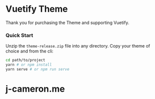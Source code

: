 # Vuetify Theme
Thank you for purchasing the Theme and supporting Vuetify.

### Quick Start
Unzip the `theme-release.zip` file into any directory. Copy your theme of choice and from the cli:

```bash
cd path/to/project
yarn # or npm install
yarn serve # or npm run serve
```
# j-cameron.me
